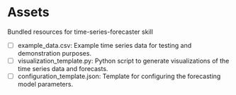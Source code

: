# Assets

Bundled resources for time-series-forecaster skill

- [ ] example_data.csv: Example time series data for testing and demonstration purposes.
- [ ] visualization_template.py: Python script to generate visualizations of the time series data and forecasts.
- [ ] configuration_template.json: Template for configuring the forecasting model parameters.
